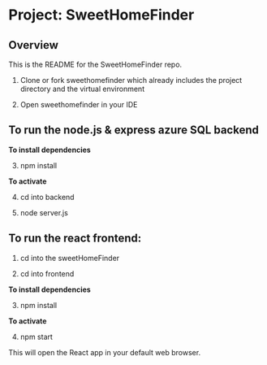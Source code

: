 # Project: SweetHomeFinder

## Overview

This is the README for the SweetHomeFinder repo.

1. Clone or fork sweethomefinder which already includes the project directory and the virtual environment

2. Open sweethomefinder in your IDE

## To run the node.js & express azure SQL backend

**To install dependencies**

3. npm install

**To activate**

4. cd into backend

5. node server.js

## To run the react frontend:

1. cd into the sweetHomeFinder

2. cd into frontend

**To install dependencies**

3. npm install

**To activate**

4. npm start

This will open the React app in your default web browser.
